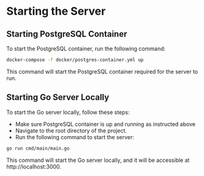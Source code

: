 # Starting the Server

## Starting PostgreSQL Container

To start the PostgreSQL container, run the following command:

```bash
docker-compose -f docker/postgres-container.yml up
```
This command will start the PostgreSQL container required for the server to run.



## Starting Go Server Locally

To start the Go server locally, follow these steps:
- Make sure PostgreSQL container is up and running as instructed above
- Navigate to the root directory of the project.
- Run the following command to start the server:

```bash
go run cmd/main/main.go
```

This command will start the Go server locally, and it will be accessible at http://localhost:3000.

